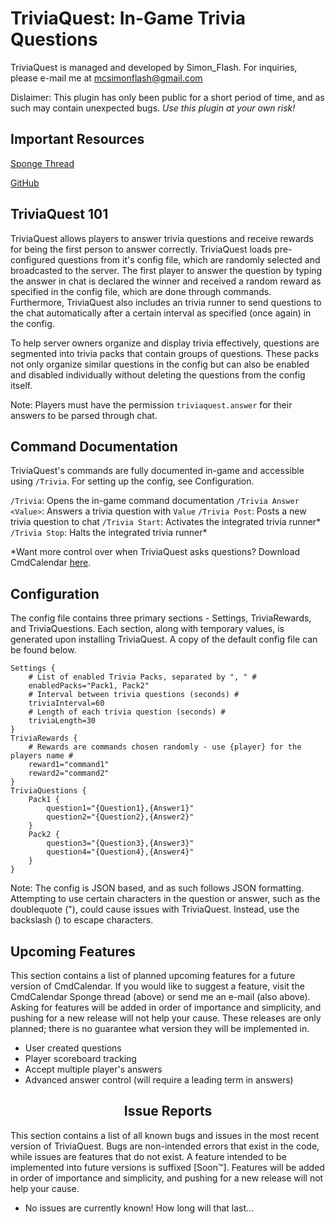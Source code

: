 # TriviaQuest: In-Game Trivia Questions
TriviaQuest is managed and developed by Simon_Flash. For inquiries, please e-mail me at mcsimonflash@gmail.com

Dislaimer: This plugin has only been public for a short period of time, and as such may contain unexpected bugs. _Use this plugin at your own risk!_

## Important Resources
[Sponge Thread](https://forums.spongepowered.org/t/cmdcalendar-calendar-automatic-command-scheduler-wip-beta/17735)

[GitHub](https://github.com/SimonFlash/TriviaQuest)

## TriviaQuest 101
TriviaQuest allows players to answer trivia questions and receive rewards for being the first person to answer correctly. TriviaQuest loads pre-configured questions from it's config file, which are randomly selected and broadcasted to the server. The first player to answer the question by typing the answer in chat is declared the winner and received a random reward as specified in the config file, which are done through commands. Furthermore, TriviaQuest also includes an trivia runner to send questions to the chat automatically after a certain interval as specified (once again) in the config.

To help server owners organize and display trivia effectively, questions are segmented into trivia packs that contain groups of questions. These packs not only organize similar questions in the config but can also be enabled and disabled individually without deleting the questions from the config itself.

Note: Players must have the permission `triviaquest.answer` for their answers to be parsed through chat.

## Command Documentation
TriviaQuest's commands are fully documented in-game and accessible using `/Trivia`. For setting up the config, see Configuration.

`/Trivia`: Opens the in-game command documentation
`/Trivia Answer <Value>`: Answers a trivia question with `Value`
`/Trivia Post`: Posts a new trivia question to chat
`/Trivia Start`: Activates the integrated trivia runner*
`/Trivia Stop`: Halts the integrated trivia runner*

*Want more control over when TriviaQuest asks questions? Download CmdCalendar [here](https://github.com/SimonFlash/CmdCalendar).

## Configuration
The config file contains three primary sections - Settings, TriviaRewards, and TriviaQuestions. Each section, along with temporary values, is generated upon installing TriviaQuest. A copy of the default config file can be found below.

```
Settings {
    # List of enabled Trivia Packs, separated by ", " #
    enabledPacks="Pack1, Pack2"
    # Interval between trivia questions (seconds) #
    triviaInterval=60
    # Length of each trivia question (seconds) #
    triviaLength=30
}
TriviaRewards {
    # Rewards are commands chosen randomly - use {player} for the players name #
    reward1="command1"
    reward2="command2"
}
TriviaQuestions {
    Pack1 {
        question1="{Question1},{Answer1}"
        question2="{Question2},{Answer2}"
    }
    Pack2 {
        question3="{Question3},{Answer3}"
        question4="{Question4},{Answer4}"
    }
}
```

Note: The config is JSON based, and as such follows JSON formatting. Attempting to use certain characters in the question or answer, such as the doublequote ("), could cause issues with TriviaQuest. Instead, use the backslash (\) to escape characters.

## Upcoming Features
This section contains a list of planned upcoming features for a future version of CmdCalendar. If you would like to suggest a feature, visit the CmdCalendar Sponge thread (above) or send me an e-mail (also above). Asking for features will be added in order of importance and simplicity, and pushing for a new release will not help your cause. These releases are only planned; there is no guarantee what version they will be implemented in.

+ User created questions
+ Player scoreboard tracking
+ Accept multiple player's answers
+ Advanced answer control (will require a leading term in answers)

## <div style="text-align: center">Issue Reports</div>
This section contains a list of all known bugs and issues in the most recent version of TriviaQuest. Bugs are non-intended errors that exist in the code, while issues are features that do not exist. A feature intended to be implemented into future versions is suffixed [Soon™]. Features will be added in order of importance and simplicity, and pushing for a new release will not help your cause.

+ No issues are currently known! How long will that last...

